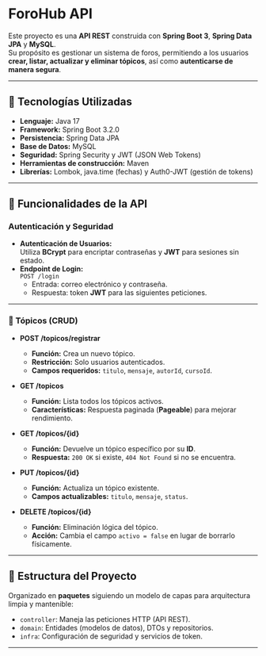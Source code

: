 # ForoHub API

Este proyecto es una **API REST** construida con **Spring Boot 3**, **Spring Data JPA** y **MySQL**.  
Su propósito es gestionar un sistema de foros, permitiendo a los usuarios **crear, listar, actualizar y eliminar tópicos**, así como **autenticarse de manera segura**.

---

## 🚀 Tecnologías Utilizadas
- **Lenguaje:** Java 17  
- **Framework:** Spring Boot 3.2.0  
- **Persistencia:** Spring Data JPA  
- **Base de Datos:** MySQL  
- **Seguridad:** Spring Security y JWT (JSON Web Tokens)  
- **Herramientas de construcción:** Maven  
- **Librerías:** Lombok, java.time (fechas) y Auth0-JWT (gestión de tokens)  

---

## 🔐 Funcionalidades de la API

### Autenticación y Seguridad
- **Autenticación de Usuarios:**  
  Utiliza **BCrypt** para encriptar contraseñas y **JWT** para sesiones sin estado.  
- **Endpoint de Login:**  
  `POST /login`  
  - Entrada: correo electrónico y contraseña.  
  - Respuesta: token **JWT** para las siguientes peticiones.  

---

### 📌 Tópicos (CRUD)

- **POST /topicos/registrar**  
  - **Función:** Crea un nuevo tópico.  
  - **Restricción:** Solo usuarios autenticados.  
  - **Campos requeridos:** `titulo`, `mensaje`, `autorId`, `cursoId`.  

- **GET /topicos**  
  - **Función:** Lista todos los tópicos activos.  
  - **Características:** Respuesta paginada (**Pageable**) para mejorar rendimiento.  

- **GET /topicos/{id}**  
  - **Función:** Devuelve un tópico específico por su **ID**.  
  - **Respuesta:** `200 OK` si existe, `404 Not Found` si no se encuentra.  

- **PUT /topicos/{id}**  
  - **Función:** Actualiza un tópico existente.  
  - **Campos actualizables:** `titulo`, `mensaje`, `status`.  

- **DELETE /topicos/{id}**  
  - **Función:** Eliminación lógica del tópico.  
  - **Acción:** Cambia el campo `activo = false` en lugar de borrarlo físicamente.  

---

## 📂 Estructura del Proyecto
Organizado en **paquetes** siguiendo un modelo de capas para arquitectura limpia y mantenible:

- `controller`: Maneja las peticiones HTTP (API REST).  
- `domain`: Entidades (modelos de datos), DTOs y repositorios.  
- `infra`: Configuración de seguridad y servicios de token.  

---
